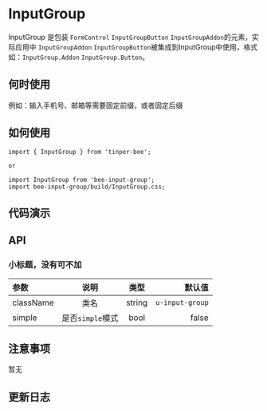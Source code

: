 # InputGroup

InputGroup 是包装 `FormControl` `InputGroupButton` `InputGroupAddon`的元素，实际应用中 `InputGroupAddon` `InputGroupButton`被集成到InputGroup中使用，格式如：`InputGroup.Addon` `InputGroup.Button`。

## 何时使用
例如：输入手机号、邮箱等需要固定前缀，或者固定后缀
## 如何使用

```
import { InputGroup } from 'tinper-bee';

or

import InputGroup from 'bee-input-group';
import bee-input-group/build/InputGroup.css;

```

## 代码演示

## API 

### 小标题，没有可不加

|参数|说明|类型|默认值|
|:---|:----:|:---:|------:|
|className|类名|string|`u-input-group`|
|simple|是否`simple`模式|bool|false|

## 注意事项

暂无

## 更新日志





